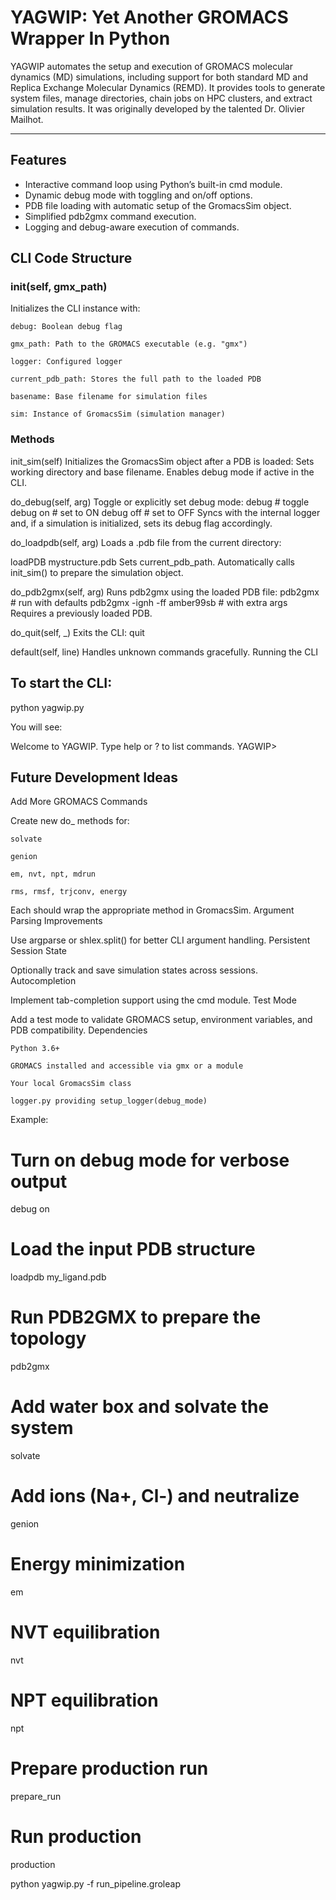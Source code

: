 # YAGWIP: Yet Another GROMACS Wrapper In Python #

YAGWIP automates the setup and execution of GROMACS molecular dynamics (MD) simulations, including support for both standard MD and Replica Exchange Molecular Dynamics (REMD). It provides tools to generate system files, manage directories, chain jobs on HPC clusters, and extract simulation results. It was originally developed by the talented Dr. Olivier Mailhot.

---
 
## Features
- Interactive command loop using Python’s built-in cmd module.
- Dynamic debug mode with toggling and on/off options.
- PDB file loading with automatic setup of the GromacsSim object.
- Simplified pdb2gmx command execution.
- Logging and debug-aware execution of commands.

## CLI Code Structure
### __init__(self, gmx_path)

Initializes the CLI instance with:

    debug: Boolean debug flag

    gmx_path: Path to the GROMACS executable (e.g. "gmx")

    logger: Configured logger

    current_pdb_path: Stores the full path to the loaded PDB

    basename: Base filename for simulation files

    sim: Instance of GromacsSim (simulation manager)

### Methods
init_sim(self)
    Initializes the GromacsSim object after a PDB is loaded:
    Sets working directory and base filename.
    Enables debug mode if active in the CLI.

do_debug(self, arg)
    Toggle or explicitly set debug mode:
        debug         # toggle
        debug on      # set to ON
        debug off     # set to OFF
    Syncs with the internal logger and, if a simulation is initialized, sets its debug flag accordingly.
    
do_loadpdb(self, arg)
    Loads a .pdb file from the current directory:

loadPDB mystructure.pdb
    Sets current_pdb_path.
    Automatically calls init_sim() to prepare the simulation object.

do_pdb2gmx(self, arg)
    Runs pdb2gmx using the loaded PDB file:
        pdb2gmx               # run with defaults
        pdb2gmx -ignh -ff amber99sb  # with extra args
    Requires a previously loaded PDB.
    
do_quit(self, _)
    Exits the CLI:
    quit

default(self, line)
    Handles unknown commands gracefully.
    Running the CLI

## To start the CLI:

python yagwip.py

You will see:

Welcome to YAGWIP. Type help or ? to list commands.
YAGWIP>

## Future Development Ideas
Add More GROMACS Commands

Create new do_<command> methods for:

    solvate

    genion

    em, nvt, npt, mdrun

    rms, rmsf, trjconv, energy

Each should wrap the appropriate method in GromacsSim.
 Argument Parsing Improvements

Use argparse or shlex.split() for better CLI argument handling.
 Persistent Session State

Optionally track and save simulation states across sessions.
 Autocompletion

Implement tab-completion support using the cmd module.
 Test Mode

Add a test mode to validate GROMACS setup, environment variables, and PDB compatibility.
Dependencies

    Python 3.6+

    GROMACS installed and accessible via gmx or a module

    Your local GromacsSim class

    logger.py providing setup_logger(debug_mode)

Example:
# Turn on debug mode for verbose output
debug on

# Load the input PDB structure
loadpdb my_ligand.pdb

# Run PDB2GMX to prepare the topology
pdb2gmx

# Add water box and solvate the system
solvate

# Add ions (Na+, Cl-) and neutralize
genion

# Energy minimization
em

# NVT equilibration
nvt

# NPT equilibration
npt

# Prepare production run
prepare_run

# Run production
production

python yagwip.py -f run_pipeline.groleap
